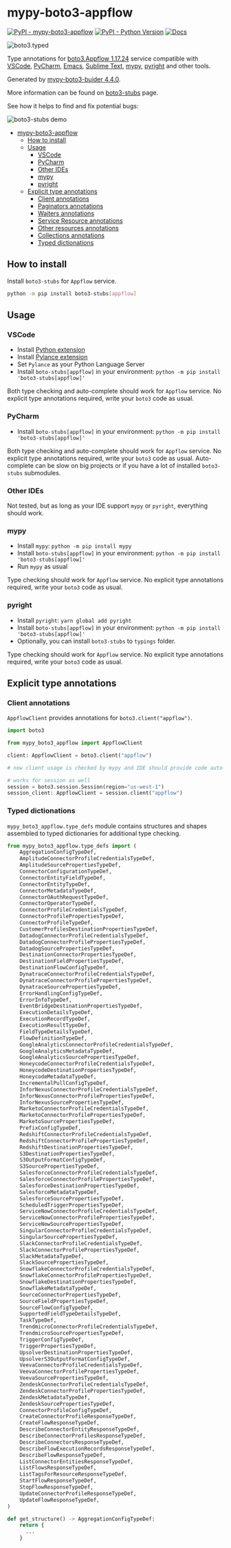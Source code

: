 # mypy-boto3-appflow

[![PyPI - mypy-boto3-appflow](https://img.shields.io/pypi/v/mypy-boto3-appflow.svg?color=blue)](https://pypi.org/project/mypy-boto3-appflow)
[![PyPI - Python Version](https://img.shields.io/pypi/pyversions/mypy-boto3-appflow.svg?color=blue)](https://pypi.org/project/mypy-boto3-appflow)
[![Docs](https://img.shields.io/readthedocs/mypy-boto3-builder.svg?color=blue)](https://mypy-boto3-builder.readthedocs.io/)

![boto3.typed](https://github.com/vemel/mypy_boto3_builder/raw/master/logo.png)

Type annotations for
[boto3.Appflow 1.17.24](https://boto3.amazonaws.com/v1/documentation/api/1.17.24/reference/services/appflow.html#Appflow) service
compatible with
[VSCode](https://code.visualstudio.com/),
[PyCharm](https://www.jetbrains.com/pycharm/),
[Emacs](https://www.gnu.org/software/emacs/),
[Sublime Text](https://www.sublimetext.com/),
[mypy](https://github.com/python/mypy),
[pyright](https://github.com/microsoft/pyright)
and other tools.

Generated by [mypy-boto3-buider 4.4.0](https://github.com/vemel/mypy_boto3_builder).

More information can be found on [boto3-stubs](https://pypi.org/project/boto3-stubs/) page.

See how it helps to find and fix potential bugs:

![boto3-stubs demo](https://github.com/vemel/mypy_boto3_builder/raw/master/demo.gif)

- [mypy-boto3-appflow](#mypy-boto3-appflow)
  - [How to install](#how-to-install)
  - [Usage](#usage)
    - [VSCode](#vscode)
    - [PyCharm](#pycharm)
    - [Other IDEs](#other-ides)
    - [mypy](#mypy)
    - [pyright](#pyright)
  - [Explicit type annotations](#explicit-type-annotations)
    - [Client annotations](#client-annotations)
    - [Paginators annotations](#paginators-annotations)
    - [Waiters annotations](#waiters-annotations)
    - [Service Resource annotations](#service-resource-annotations)
    - [Other resources annotations](#other-resources-annotations)
    - [Collections annotations](#collections-annotations)
    - [Typed dictionations](#typed-dictionations)

## How to install

Install `boto3-stubs` for `Appflow` service.

```bash
python -m pip install boto3-stubs[appflow]
```

## Usage

### VSCode

- Install [Python extension](https://marketplace.visualstudio.com/items?itemName=ms-python.python)
- Install [Pylance extension](https://marketplace.visualstudio.com/items?itemName=ms-python.vscode-pylance)
- Set `Pylance` as your Python Language Server
- Install `boto-stubs[appflow]` in your environment: `python -m pip install 'boto3-stubs[appflow]'`

Both type checking and auto-complete should work for `Appflow` service.
No explicit type annotations required, write your `boto3` code as usual.

### PyCharm

- Install `boto-stubs[appflow]` in your environment: `python -m pip install 'boto3-stubs[appflow]'`

Both type checking and auto-complete should work for `Appflow` service.
No explicit type annotations required, write your `boto3` code as usual.
Auto-complete can be slow on big projects or if you have a lot of installed `boto3-stubs` submodules.

### Other IDEs

Not tested, but as long as your IDE support `mypy` or `pyright`, everything should work.

### mypy

- Install `mypy`: `python -m pip install mypy`
- Install `boto-stubs[appflow]` in your environment: `python -m pip install 'boto3-stubs[appflow]'`
- Run `mypy` as usual

Type checking should work for `Appflow` service.
No explicit type annotations required, write your `boto3` code as usual.

### pyright

- Install `pyright`: `yarn global add pyright`
- Install `boto-stubs[appflow]` in your environment: `python -m pip install 'boto3-stubs[appflow]'`
- Optionally, you can install `boto3-stubs` to `typings` folder.

Type checking should work for `Appflow` service.
No explicit type annotations required, write your `boto3` code as usual.

## Explicit type annotations

### Client annotations

`AppflowClient` provides annotations for `boto3.client("appflow")`.

```python
import boto3

from mypy_boto3_appflow import AppflowClient

client: AppflowClient = boto3.client("appflow")

# now client usage is checked by mypy and IDE should provide code auto-complete

# works for session as well
session = boto3.session.Session(region="us-west-1")
session_client: AppflowClient = session.client("appflow")
```








### Typed dictionations

`mypy_boto3_appflow.type_defs` module contains structures and shapes assembled
to typed dictionaries for additional type checking.

```python
from mypy_boto3_appflow.type_defs import (
    AggregationConfigTypeDef,
    AmplitudeConnectorProfileCredentialsTypeDef,
    AmplitudeSourcePropertiesTypeDef,
    ConnectorConfigurationTypeDef,
    ConnectorEntityFieldTypeDef,
    ConnectorEntityTypeDef,
    ConnectorMetadataTypeDef,
    ConnectorOAuthRequestTypeDef,
    ConnectorOperatorTypeDef,
    ConnectorProfileCredentialsTypeDef,
    ConnectorProfilePropertiesTypeDef,
    ConnectorProfileTypeDef,
    CustomerProfilesDestinationPropertiesTypeDef,
    DatadogConnectorProfileCredentialsTypeDef,
    DatadogConnectorProfilePropertiesTypeDef,
    DatadogSourcePropertiesTypeDef,
    DestinationConnectorPropertiesTypeDef,
    DestinationFieldPropertiesTypeDef,
    DestinationFlowConfigTypeDef,
    DynatraceConnectorProfileCredentialsTypeDef,
    DynatraceConnectorProfilePropertiesTypeDef,
    DynatraceSourcePropertiesTypeDef,
    ErrorHandlingConfigTypeDef,
    ErrorInfoTypeDef,
    EventBridgeDestinationPropertiesTypeDef,
    ExecutionDetailsTypeDef,
    ExecutionRecordTypeDef,
    ExecutionResultTypeDef,
    FieldTypeDetailsTypeDef,
    FlowDefinitionTypeDef,
    GoogleAnalyticsConnectorProfileCredentialsTypeDef,
    GoogleAnalyticsMetadataTypeDef,
    GoogleAnalyticsSourcePropertiesTypeDef,
    HoneycodeConnectorProfileCredentialsTypeDef,
    HoneycodeDestinationPropertiesTypeDef,
    HoneycodeMetadataTypeDef,
    IncrementalPullConfigTypeDef,
    InforNexusConnectorProfileCredentialsTypeDef,
    InforNexusConnectorProfilePropertiesTypeDef,
    InforNexusSourcePropertiesTypeDef,
    MarketoConnectorProfileCredentialsTypeDef,
    MarketoConnectorProfilePropertiesTypeDef,
    MarketoSourcePropertiesTypeDef,
    PrefixConfigTypeDef,
    RedshiftConnectorProfileCredentialsTypeDef,
    RedshiftConnectorProfilePropertiesTypeDef,
    RedshiftDestinationPropertiesTypeDef,
    S3DestinationPropertiesTypeDef,
    S3OutputFormatConfigTypeDef,
    S3SourcePropertiesTypeDef,
    SalesforceConnectorProfileCredentialsTypeDef,
    SalesforceConnectorProfilePropertiesTypeDef,
    SalesforceDestinationPropertiesTypeDef,
    SalesforceMetadataTypeDef,
    SalesforceSourcePropertiesTypeDef,
    ScheduledTriggerPropertiesTypeDef,
    ServiceNowConnectorProfileCredentialsTypeDef,
    ServiceNowConnectorProfilePropertiesTypeDef,
    ServiceNowSourcePropertiesTypeDef,
    SingularConnectorProfileCredentialsTypeDef,
    SingularSourcePropertiesTypeDef,
    SlackConnectorProfileCredentialsTypeDef,
    SlackConnectorProfilePropertiesTypeDef,
    SlackMetadataTypeDef,
    SlackSourcePropertiesTypeDef,
    SnowflakeConnectorProfileCredentialsTypeDef,
    SnowflakeConnectorProfilePropertiesTypeDef,
    SnowflakeDestinationPropertiesTypeDef,
    SnowflakeMetadataTypeDef,
    SourceConnectorPropertiesTypeDef,
    SourceFieldPropertiesTypeDef,
    SourceFlowConfigTypeDef,
    SupportedFieldTypeDetailsTypeDef,
    TaskTypeDef,
    TrendmicroConnectorProfileCredentialsTypeDef,
    TrendmicroSourcePropertiesTypeDef,
    TriggerConfigTypeDef,
    TriggerPropertiesTypeDef,
    UpsolverDestinationPropertiesTypeDef,
    UpsolverS3OutputFormatConfigTypeDef,
    VeevaConnectorProfileCredentialsTypeDef,
    VeevaConnectorProfilePropertiesTypeDef,
    VeevaSourcePropertiesTypeDef,
    ZendeskConnectorProfileCredentialsTypeDef,
    ZendeskConnectorProfilePropertiesTypeDef,
    ZendeskMetadataTypeDef,
    ZendeskSourcePropertiesTypeDef,
    ConnectorProfileConfigTypeDef,
    CreateConnectorProfileResponseTypeDef,
    CreateFlowResponseTypeDef,
    DescribeConnectorEntityResponseTypeDef,
    DescribeConnectorProfilesResponseTypeDef,
    DescribeConnectorsResponseTypeDef,
    DescribeFlowExecutionRecordsResponseTypeDef,
    DescribeFlowResponseTypeDef,
    ListConnectorEntitiesResponseTypeDef,
    ListFlowsResponseTypeDef,
    ListTagsForResourceResponseTypeDef,
    StartFlowResponseTypeDef,
    StopFlowResponseTypeDef,
    UpdateConnectorProfileResponseTypeDef,
    UpdateFlowResponseTypeDef,
)

def get_structure() -> AggregationConfigTypeDef:
    return {
      ...
    }
```
